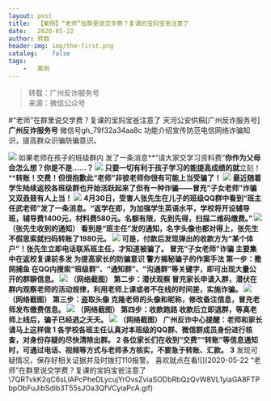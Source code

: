 ```yaml
---
layout:	post
title:	【案例】“老师”在群里说交学费？复课的宝妈宝爸注意了
date:	2020-05-22
author:	转载
header-img:	img/the-first.png
catalog:	false
tags:
	-	案例
---
```


<blockquote><p>转载：广州反诈服务号<br>
来源：微信公众号</p></blockquote>

#“老师”在群里说交学费？复课的宝妈宝爸注意了
天河公安供稿[广州反诈服务号]
**广州反诈服务号**
微信号gh_79f32a34aa8c
功能介绍宣传防范电信网络诈骗知识，提高群众识骗防骗意识。

![]({{site.baseurl}}/postimg/U80CvqU0rQoj28lia8ADCL5AW90zEfIuXVvccckuTvwAfNpzHBuiaRG7LQyt2AE7OveqdVGuAYJ67LY7Hsla8FJw.gif)
如果老师在孩子的班级群内
发了一条消息**“请大家交学习资料费”**你作为父母会怎么想？你是不是……？
![]({{site.baseurl}}/postimg/OAicG7ibsZBXeLEb5x9lwrfstE2aWpUUmVsByLUhdq7DIQ24eYFD2MHHZ1HK5peQmxXycIBKQG3gDtliappznjngQ.jpeg)
只要一切有利于孩子学习的能提高成绩的就**立刻！****转账！****交费！**但很抱歉此“老师”非彼老师你很有可能上当受骗了！
![]({{site.baseurl}}/postimg/F2OKibm4BEg8PRTZ6ib6ykBFicYWuLBaduBGtYxpJOekTfAZnVYBJNibYj9APmsQu7MIibVZMMOibqObGGDFO47Ph2Og.png)
最近随着学生陆续返校各班级群也开始活跃起来了但有一种诈骗——**冒充“子女老师”诈骗**又双叒叕有人上当！
![]({{site.baseurl}}/postimg/uOtka767tIIoHXwK2mhBkjGwBicfUkmTK43jicjWtLAiaQfPAEHBH78pHC8mYfrbmMlWiamhEia6hYkucwudtbGgL4g.jpeg)
4月30日，受害人张先生在儿子的班级QQ群中看到“班主任武老师”发了一条消息。“返学在即，为加强学生英语水平，学校将开设辅导班，辅导费1400元，材料费580元。名额有限，先到先得，扫描二维码缴费。”
![]({{site.baseurl}}/postimg/VzT6mDAeWE7ySJnKPg3CWjsm1FBIT92441OKKZwdWpkpu0vpKCteVP3VJQ8YkZhj5EeMZrd20gZictKz2u6u6qQ.jpeg)
（张先生收到的通知）
看到是“班主任”发的通知，名字头像也都对得上，张先生不假思索就扫码**转账了1980元。**
![]({{site.baseurl}}/postimg/VzT6mDAeWE7ySJnKPg3CWjsm1FBIT9244dsKeJdOQQXaR2ELzeGyuIxChIR6TMZUxHW8UovrRDfgLiaDuOukjicg.jpeg)
可是，付款后发现弹出的收款方为**“某个体户”！**张先生立即电话联系班主任，**才知道被骗了。**
冒充“子女老师”诈骗
主要集中在返校复课前多发
为提高家长的防骗意识
**警方揭秘骗子的作案手法**
**第一步：撒网捕鱼**
在QQ内搜索“班级群”、“通知群”、“沟通群”等关键字，即可出现大量公开的群聊信息。
![]({{site.baseurl}}/postimg/VzT6mDAeWE7ySJnKPg3CWjsm1FBIT924MMjpLthjZ5wrjcYeWU3atThZSsHjpPrFz7eHibLs6HM2SEfPRZsMD5w.jpeg)
（网络截图）
**第二步：潜伏观察**
冒充家长申请入群，潜伏在群内观察老师的活动规律，利用老师上课或者不在线的时间差，实施诈骗。
![]({{site.baseurl}}/postimg/VzT6mDAeWE7ySJnKPg3CWjsm1FBIT924UhhJLtNK9FsI9NxNCsFMkE8QUnJyiaGfYsDgR3qknaQ3ZzlZrLBwLHA.png)
（网络截图）
**第三步：盗取头像**
克隆老师的头像和昵称，修改备注信息，冒充老师发布缴费信息。
![]({{site.baseurl}}/postimg/VzT6mDAeWE7ySJnKPg3CWjsm1FBIT924B5s0Abv6H84R2pNaHRj7GS9A4EnCgPzeWvkzxecfJSQQu0ibI9oSoicw.jpeg)
（网络截图）
**第四步：收款跑路**
收款后立即退群，等真老师上线后，骗子已经逃之夭夭。
![]({{site.baseurl}}/postimg/VzT6mDAeWE7ySJnKPg3CWjsm1FBIT924ILHy4MuIBLyfVwEKvKY4MYl9569e2t3TDZRtsqRvKqS0JPmhzSKBog.jpeg)
（网络截图）
**广州反诈中心提醒：老师和家长请马上这样做**
**1**
各学校各班主任认真对本班级的QQ群、微信群成员身份进行核查，对身份存疑的尽快清除出群。
**2**
各位家长们在收到“交费”“转账”等信息通知时，可通过电话、视频等方式与老师多方核实，不要急于转账、汇款。****
**3**
发现可疑情况，保存好相关证据并及时拨打110报警。
喜欢就点在看![](2020-05-22
“老师”在群里说交学费？复课的宝妈宝爸注意了\\7QRTvkK2qC6sLlAPcPheDLycujYrOvsZviaSODbRbQzQvW8VL1yiaGA8FTPbpObFuJibSdib3T55sJOa3QfVCyiaPcA.gif)
